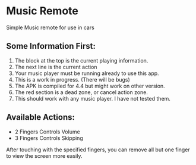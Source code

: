 Music Remote
============

Simple Music remote for use in cars

Some Information First:
-----------------------

1. The block at the top is the current playing information.
2. The next line is the current action
3. Your music player must be running already to use this app.
4. This is a work in progress. (There will be bugs)
5. The APK is compiled for 4.4 but might work on other version.
6. The red section is a dead zone, or cancel action zone.
7. This should work with any music player. I have not tested them.

Available Actions:
------------------

* 2 Fingers Controls Volume
* 3 Fingers Controls Skipping

After touching with the specified fingers, you can remove all but one finger
to view the screen more easily.
